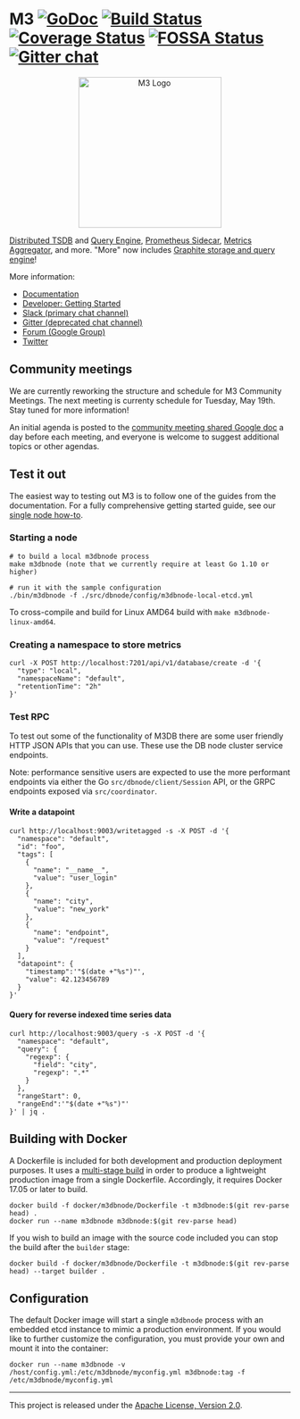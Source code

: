 # M3 [![GoDoc][doc-img]][doc] [![Build Status][ci-img]][ci] [![Coverage Status][cov-img]][cov] [![FOSSA Status][fossa-img]][fossa] [![Gitter chat][gitter-img]][gitter]

<p align="center"><img src="docs/theme/assets/images/M3-logo.png" alt="M3 Logo" width="256" height="270"></p>

[Distributed TSDB](http://m3db.github.io/m3/m3db/) and [Query Engine](http://m3db.github.io/m3/how_to/query/), [Prometheus Sidecar](http://m3db.github.io/m3/integrations/prometheus/), [Metrics Aggregator](http://m3db.github.io/m3/introduction/components/components/#m3-aggregator), and more. "More" now includes [Graphite storage and query engine](http://m3db.github.io/m3/integrations/graphite/)!

More information:

- [Documentation](https://m3db.github.io/m3/)
- [Developer: Getting Started](https://github.com/m3db/m3/blob/master/DEVELOPER.md)
- [Slack (primary chat channel)](http://bit.ly/m3slack)
- [Gitter (deprecated chat channel)](https://gitter.im/m3db/Lobby)
- [Forum (Google Group)](https://groups.google.com/forum/#!forum/m3db)
- [Twitter](https://twitter.com/m3db_io)

## Community meetings

We are currently reworking the structure and schedule for M3 Community Meetings. The next meeting is currenty schedule for Tuesday, May 19th. Stay tuned for more information! 

An initial agenda is posted to the [community meeting shared Google doc](https://docs.google.com/document/d/1eGAd2A8FVtiip5wHxHnmSkz7e_qHc9k_4hGI0vUGdHM/edit?usp=sharing) a day before each meeting, and everyone is welcome to suggest additional topics or other agendas.

## Test it out

The easiest way to testing out M3 is to follow one of the guides from the documentation. For a fully comprehensive getting started guide, see our [single node how-to](https://m3db.github.io/m3/how_to/single_node/).

### Starting a node

```
# to build a local m3dbnode process
make m3dbnode (note that we currently require at least Go 1.10 or higher)

# run it with the sample configuration
./bin/m3dbnode -f ./src/dbnode/config/m3dbnode-local-etcd.yml
```

To cross-compile and build for Linux AMD64 build with `make m3dbnode-linux-amd64`.

### Creating a namespace to store metrics

```
curl -X POST http://localhost:7201/api/v1/database/create -d '{
  "type": "local",
  "namespaceName": "default",
  "retentionTime": "2h"
}'
```

### Test RPC

To test out some of the functionality of M3DB there are some user friendly HTTP JSON APIs that you can use. These use the DB node cluster service endpoints.

Note: performance sensitive users are expected to use the more performant endpoints via either the Go `src/dbnode/client/Session` API, or the GRPC endpoints exposed via `src/coordinator`.

#### Write a datapoint

```
curl http://localhost:9003/writetagged -s -X POST -d '{
  "namespace": "default",
  "id": "foo",
  "tags": [
    {
      "name": "__name__",
      "value": "user_login"
    },
    {
      "name": "city",
      "value": "new_york"
    },
    {
      "name": "endpoint",
      "value": "/request"
    }
  ],
  "datapoint": {
    "timestamp":'"$(date +"%s")"',
    "value": 42.123456789
  }
}'
```

#### Query for reverse indexed time series data

```
curl http://localhost:9003/query -s -X POST -d '{
  "namespace": "default",
  "query": {
    "regexp": {
      "field": "city",
      "regexp": ".*"
    }
  },
  "rangeStart": 0,
  "rangeEnd":'"$(date +"%s")"'
}' | jq .
```

## Building with Docker

A Dockerfile is included for both development and production deployment purposes. It uses a
[multi-stage build](https://docs.docker.com/develop/develop-images/multistage-build/) in order to
produce a lightweight production image from a single Dockerfile. Accordingly, it requires Docker
17.05 or later to build.

```
docker build -f docker/m3dbnode/Dockerfile -t m3dbnode:$(git rev-parse head) .
docker run --name m3dbnode m3dbnode:$(git rev-parse head)
```

If you wish to build an image with the source code included you can stop the build after the
`builder` stage:

```
docker build -f docker/m3dbnode/Dockerfile -t m3dbnode:$(git rev-parse head) --target builder .
```

## Configuration

The default Docker image will start a single `m3dbnode` process with an embedded etcd instance to
mimic a production environment. If you would like to further customize the configuration, you must
provide your own and mount it into the container:

```
docker run --name m3dbnode -v /host/config.yml:/etc/m3dbnode/myconfig.yml m3dbnode:tag -f /etc/m3dbnode/myconfig.yml
```

<hr>

This project is released under the [Apache License, Version 2.0](LICENSE).

[doc-img]: https://godoc.org/github.com/m3db/m3?status.svg
[doc]: https://godoc.org/github.com/m3db/m3
[ci-img]: https://badge.buildkite.com/5509d9360bfea7f99ac3a07fd029feb1aafa5cff9ed5ab667b.svg?branch=master
[ci]: https://buildkite.com/uberopensource/m3-monorepo-ci
[cov-img]: https://codecov.io/gh/m3db/m3/branch/master/graph/badge.svg
[cov]: https://codecov.io/gh/m3db/m3
[fossa-img]: https://app.fossa.io/api/projects/custom%2B4529%2Fgithub.com%2Fm3db%2Fm3.svg?type=shield
[fossa]: https://app.fossa.io/projects/custom%2B4529%2Fgithub.com%2Fm3db%2Fm3?ref=badge_shield
[gitter-img]: https://badges.gitter.im/m3db.png
[gitter]: https://gitter.im/m3db/Lobby
